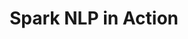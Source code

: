 ---
layout: demopage
title: Spark NLP in Action
full_width: true
permalink: /financial_assertion_status
key: demo
license: false
show_edit_on_github: false
show_date: false
data:
  sections:  
    - title: Spark NLP for Finance
      excerpt: Understand Financial Entities Context
      secheader: yes
      secheader:
        - title: Spark NLP for Finance
          subtitle: Understand Financial Entities Context
          activemenu: financial_assertion_status
      source: yes
      source: 
        - title: Identify Competitors in a text   
          id: identify_competitors_text   
          image: 
              src: /assets/images/Identify_Competitors_in_a_text.svg
          image2: 
              src: /assets/images/Identify_Competitors_in_a_text_f.svg
          excerpt: This model uses Assertion Status to identify if a PRODUCT or an ORG is mentioned to be a competitor.
          actions:
          - text: Live Demo
            type: normal
            url: https://demo.johnsnowlabs.com/finance/ASSERTIONDL_COMPETITORS
          - text: Colab Netbook
            type: blue_btn
            url:                 
---